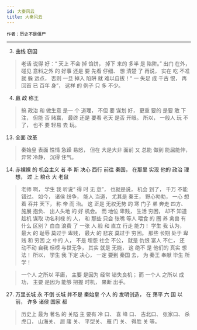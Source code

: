 ```yaml
---
id: 大秦风云
title: 大秦风云
---
```

`作者：历史不是僵尸`

---


3. 曲线 窃国

> 老话 说得 好：“ 天上 不会 掉 馅饼， 掉下 来的 多半 是 陷阱。” 出门 在外， 碰见 意料之外 的 好事 还是 要 先看 仔细、 想 清楚 了 再说， 实在 吃 不准 就 躲 远点， 否则 一旦 掉入 陷阱 就 难以自拔！“ 一 失足 成 千古 恨， 再 回首 已 百年 身”， 这样 的 例子 只 多 不少。


4. 嬴 政 称王

> 搞 政治 和 做生意 是一 个 道理， 不但 要 谋划 好， 更重 要的 是要 敢 下注， 但能 否 赌赢， 最终 还是 要看 老天 是否 开眼。 所以， 一般人 玩 不了， 也不 要 轻易 去 玩。


13. 全面 改革

> 秦始皇 表面 性情 急躁 易怒， 但在 大是大非 面前 又 总能 做到 能屈能伸， 异常 冷静， 沉得 住气。


14. 赤裸裸 的 机会主义 者 李 斯 决心 西行 前往 秦国， 在那里 实现 他的 政治 理想， 过 上 粮仓 大 老鼠

> 老师 啊， 学生 我 听说“ 得 时 无 怠”， 也就是说， 机会 到了， 千万 不能 错过。 如今， 诸侯 纷争， 能人 当道， 尤其是 秦王， 野心勃勃， 一心 想着 吞并 天下， 称 帝 而 治。 这 正是 无权无势 的 寒 门子 弟 奔走 四方、 施展 抱负、 出人头地 的 好 机会。 而 地位 卑贱， 生活 穷困， 却不 知道 趁机 谋取 功名利禄 的 人， 和 那些 只会 张嘴 等人 喂食 的 圈 养 禽兽 有 什么 区别？ 白白 浪费 了 一张 人 脸 和 直立 行走 能力！ 学生 我 认为， 最大 的 耻辱 莫过于 卑贱， 最大 的 悲哀 莫过于 穷困。 那些 长期 处于 卑贱 和 穷困 之 中的 人， 不是 埋怨 社会 不公， 就是 仇恨 富人 不仁， 还 动不动 自我 标榜 与世无争， 其实 就是 无能， 这 绝不 是 他们的 真实 想法！ 所以， 学生 我 下定 决心， 一定 要到 秦国 去， 为 秦王 奉献 毕生 所学！


> 一个人 之所以 平庸， 主要 是因为 经常 错失良机； 而 一个人 之所以 成功， 主要 是因为 能够 把握 时机， 果断 出手。


27. 万里长城 永 不倒 长城 并不是 秦始皇 个人 的 发明创造， 在 荡平 六 国 以前， 许多 诸侯 国家 都

> 历史上 最为 著名 的 关隘 主 要有 冷 口、 喜 峰 口、 古北口、 张家口、 杀 虎口， 山海关、 居 庸 关、 平型关、 雁 门 关、 得胜 关 等。
